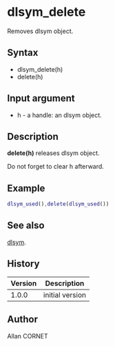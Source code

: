 # dlsym_delete

Removes dlsym object.

## Syntax

- dlsym_delete(h)
- delete(h)

## Input argument

- h - a handle: an dlsym object.

## Description

  <p><b>delete(h)</b> releases dlsym object.</p>
  <p>Do not forget to clear h afterward.</p>

## Example

```matlab
dlsym_used(),delete(dlsym_used())
```

## See also

[dlsym](dlsym.md).

## History

| Version | Description     |
| ------- | --------------- |
| 1.0.0   | initial version |

## Author

Allan CORNET
